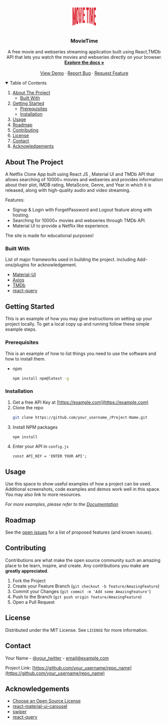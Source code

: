 
<!-- PROJECT LOGO -->
<!-- PROJECT LOGO -->
<br />
<p align="center">
  <a href="https://movieetime.netlify.app/">
    <img src="https://github.com/codetycoons/movie-time/blob/master/src/assests/logo.png" alt="Logo" width="80" height="80">
  </a>

  <h3 align="center">MovieTime</h3>

  <p align="center">
 A free movie and webseries streaming application built using React,TMDb API that lets you watch the movies and webseries directly on your browser.
    <br />
    <a href="https://github.com/codetycoons/movie-time/"><strong>Explore the docs »</strong></a>
    <br />
    <br />
    <a href="https://movieetime.netlify.app/">View Demo</a>
    ·
    <a href="https://github.com/codetycoons/movie-time/issues">Report Bug</a>
    ·
    <a href="https://github.com/codetycoons/movie-time/issues">Request Feature</a>
  </p>
</p>



<!-- TABLE OF CONTENTS -->
<details open="open">
  <summary>Table of Contents</summary>
  <ol>
    <li>
      <a href="#about-the-project">About The Project</a>
      <ul>
        <li><a href="#built-with">Built With</a></li>
      </ul>
    </li>
    <li>
      <a href="#getting-started">Getting Started</a>
      <ul>
        <li><a href="#prerequisites">Prerequisites</a></li>
        <li><a href="#installation">Installation</a></li>
      </ul>
    </li>
    <li><a href="#usage">Usage</a></li>
    <li><a href="#roadmap">Roadmap</a></li>
    <li><a href="#contributing">Contributing</a></li>
    <li><a href="#license">License</a></li>
    <li><a href="#contact">Contact</a></li>
    <li><a href="#acknowledgements">Acknowledgements</a></li>
  </ol>
</details>



<!-- ABOUT THE PROJECT -->
## About The Project


<p align="center">
  <a href="https://movieetime.netlify.app/">
  </a>
</p>

A Netflix Clone App built using React JS , Material UI and TMDb API that allows searching of 10000+ movies and webseries and provides information about their plot, IMDB rating, MetaScore, Genre, and Year in which it is released, along with high-quality audio and video streaming.

Features:
* Signup & Login with ForgetPassword and Logout feature  along with hosting.
* Searching for 10000+ movies and webseries through TMDb API.
* Material UI to provide a Netflix like experience.

The site is made for educational purposes!


### Built With
List of major frameworks used in building the project. including Add-ons/plugins for acknowledgement.
- [Material-UI](https://www.npmjs.com/package/@material-ui/core)
- [Axios](https://www.npmjs.com/package/axios)
- [TMDb](https://www.themoviedb.org/)
- [react-query](https://react-query.tanstack.com/)



<!-- GETTING STARTED -->
## Getting Started

This is an example of how you may give instructions on setting up your project locally.
To get a local copy up and running follow these simple example steps.

### Prerequisites

This is an example of how to list things you need to use the software and how to install them.
* npm
  ```sh
  npm install npm@latest -g
  ```

### Installation

1. Get a free API Key at [https://example.com](https://example.com)
2. Clone the repo
   ```sh
   git clone https://github.com/your_username_/Project-Name.git
   ```
3. Install NPM packages
   ```sh
   npm install
   ```
4. Enter your API in `config.js`
   ```JS
   const API_KEY = 'ENTER YOUR API';
   ```



<!-- USAGE EXAMPLES -->
## Usage

Use this space to show useful examples of how a project can be used. Additional screenshots, code examples and demos work well in this space. You may also link to more resources.

_For more examples, please refer to the [Documentation](https://example.com)_



<!-- ROADMAP -->
## Roadmap

See the [open issues](https://github.com/othneildrew/Best-README-Template/issues) for a list of proposed features (and known issues).



<!-- CONTRIBUTING -->
## Contributing

Contributions are what make the open source community such an amazing place to be learn, inspire, and create. Any contributions you make are **greatly appreciated**.

1. Fork the Project
2. Create your Feature Branch (`git checkout -b feature/AmazingFeature`)
3. Commit your Changes (`git commit -m 'Add some AmazingFeature'`)
4. Push to the Branch (`git push origin feature/AmazingFeature`)
5. Open a Pull Request



<!-- LICENSE -->
## License

Distributed under the MIT License. See `LICENSE` for more information.



<!-- CONTACT -->
## Contact

Your Name - [@your_twitter](https://twitter.com/your_username) - email@example.com

Project Link: [https://github.com/your_username/repo_name](https://github.com/your_username/repo_name)



<!-- ACKNOWLEDGEMENTS -->
## Acknowledgements
* [Choose an Open Source License](https://choosealicense.com)
* [react-material-ui-carousel](https://learus.github.io/react-material-ui-carousel/)
* [swiper](https://swiperjs.com/)
* [react-query](https://react-query.tanstack.com/)


